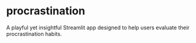 # procrastination
A playful yet insightful Streamlit app designed to help users evaluate their procrastination habits. 
